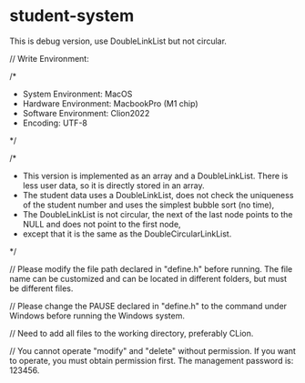 # student-system

This is debug version, use DoubleLinkList but not circular. 

// Write Environment:

/*
 * System Environment: MacOS
 * Hardware Environment: MacbookPro (M1 chip)
 * Software Environment: Clion2022
 * Encoding: UTF-8

 */

/*
 * This version is implemented as an array and a DoubleLinkList. There is less user data, so it is directly stored in an array.
 * The student data uses a DoubleLinkList, does not check the uniqueness of the student number and uses the simplest bubble sort (no time),
 * The DoubleLinkList is not circular, the next of the last node points to the NULL and does not point to the first node, 
 * except that it is the same as the DoubleCircularLinkList.

 */

// Please modify the file path declared in "define.h" before running. The file name can be customized and can be located in different folders, but must be different files.

// Please change the PAUSE declared in "define.h" to the command under Windows before running the Windows system.

// Need to add all files to the working directory, preferably CLion.

// You cannot operate "modify" and "delete" without permission. If you want to operate, you must obtain permission first. The management password is: 123456.

